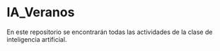 # IA_Veranos
En este repositorio se encontrarán todas las actividades de la clase de inteligencia artificial.
